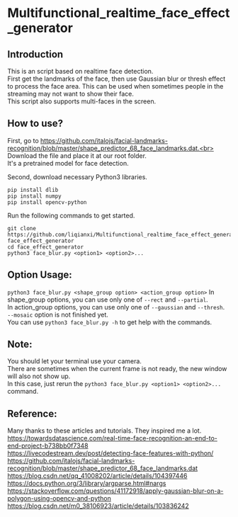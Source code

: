 # Multifunctional_realtime_face_effect_generator

## Introduction
This is an script based on realtime face detection. <br>
First get the landmarks of the face, then use Gaussian blur or thresh effect to process the face area. This can be used when sometimes people in the streaming may not want to show their face. <br>
This script also supports multi-faces in the screen.<br>

## How to use?
First, go to https://github.com/italojs/facial-landmarks-recognition/blob/master/shape_predictor_68_face_landmarks.dat.<br> 
Download the file and place it at our root folder.<br>
It's a pretrained model for face detection.

Second, download necessary Python3 libraries. 
```
pip install dlib
pip install numpy
pip install opencv-python
```
Run the following commands to get started.
```
git clone https://github.com/liqianxi/Multifunctional_realtime_face_effect_generator.git face_effect_generator
cd face_effect_generator
python3 face_blur.py <option1> <option2>...
```
## Option Usage:
```python3 face_blur.py <shape_group option> <action_group option>```
In shape_group options, you can use only one of ```--rect``` and ```--partial```.<br>
In action_group options, you can use only one of ```--gaussian``` and ```--thresh```.<br>
```--mosaic``` option is not finished yet.<br>
You can use ```python3 face_blur.py -h``` to get help with the commands.<br>

## Note:
You should let your terminal use your camera.<br>
There are sometimes when the current frame is not ready, the new window will also not show up.<br> In this case, just rerun the ```python3 face_blur.py <option1> <option2>...``` command.

## Reference:
Many thanks to these articles and tutorials. They inspired me a lot.<br>
https://towardsdatascience.com/real-time-face-recognition-an-end-to-end-project-b738bb0f7348 <br>
https://livecodestream.dev/post/detecting-face-features-with-python/<br>
https://github.com/italojs/facial-landmarks-recognition/blob/master/shape_predictor_68_face_landmarks.dat<br>
https://blog.csdn.net/qq_41008202/article/details/104397446<br>
https://docs.python.org/3/library/argparse.html#nargs<br>
https://stackoverflow.com/questions/41172918/apply-gaussian-blur-on-a-polygon-using-opencv-and-python<br>
https://blog.csdn.net/m0_38106923/article/details/103836242<br>
